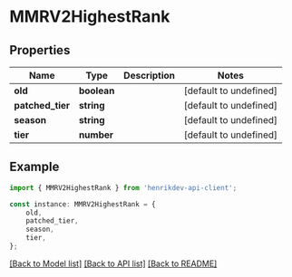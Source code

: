 # MMRV2HighestRank


## Properties

Name | Type | Description | Notes
------------ | ------------- | ------------- | -------------
**old** | **boolean** |  | [default to undefined]
**patched_tier** | **string** |  | [default to undefined]
**season** | **string** |  | [default to undefined]
**tier** | **number** |  | [default to undefined]

## Example

```typescript
import { MMRV2HighestRank } from 'henrikdev-api-client';

const instance: MMRV2HighestRank = {
    old,
    patched_tier,
    season,
    tier,
};
```

[[Back to Model list]](../README.md#documentation-for-models) [[Back to API list]](../README.md#documentation-for-api-endpoints) [[Back to README]](../README.md)
